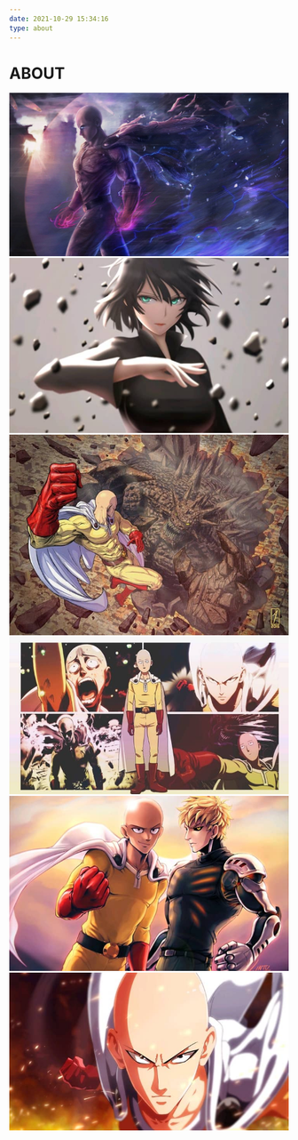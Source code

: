 ```yaml
---
date: 2021-10-29 15:34:16
type: about
---
```

# ABOUT
![](/image/about/bg-1.jpg "图片描述")
![](/image/about/bg-2.jpg "图片描述")
![](/image/about/bg-3.jpg "图片描述")
![](/image/about/bg-4.jpg "图片描述")
![](/image/about/bg-5.jpg "图片描述")
![](/image/about/bg-6.jpg "图片描述")